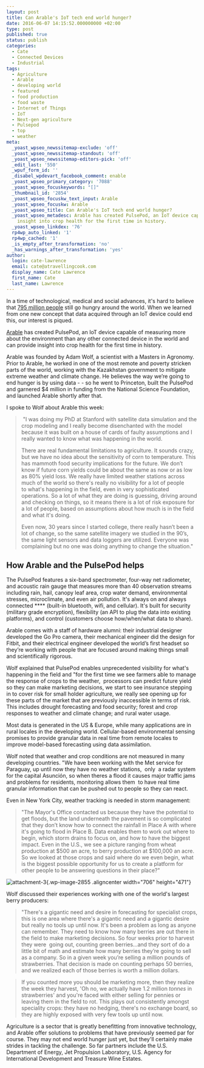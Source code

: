 ```yaml
---
layout: post
title: Can Arable's IoT tech end world hunger?
date: 2016-06-07 14:15:52.000000000 +02:00
type: post
published: true
status: publish
categories:
  - Cate
  - Connected Devices
  - Industrial
tags:
  - Agriculture
  - Arable
  - developing world
  - featured
  - food production
  - food waste
  - Internet of Things
  - IoT
  - Next-gen agriculture
  - Pulsepod
  - top
  - weather
meta:
  _yoast_wpseo_newssitemap-exclude: 'off'
  _yoast_wpseo_newssitemap-standout: 'off'
  _yoast_wpseo_newssitemap-editors-pick: 'off'
  _edit_last: '550'
  _wpuf_form_id: ''
  _disabel_wpdevart_facebook_comment: enable
  _yoast_wpseo_primary_category: '7088'
  _yoast_wpseo_focuskeywords: "[]"
  _thumbnail_id: '2854'
  _yoast_wpseo_focuskw_text_input: Arable
  _yoast_wpseo_focuskw: Arable
  _yoast_wpseo_title: Can Arable's IoT tech end world hunger?
  _yoast_wpseo_metadesc: Arable has created PulsePod, an IoT device capable of providing
    insight into crop health for the first time in history.
  _yoast_wpseo_linkdex: '76'
  rp4wp_auto_linked: '1'
  rp4wp_cached: '1'
  _is_empty_after_transformation: 'no'
  _has_warnings_after_transformation: 'yes'
author:
  login: cate-lawrence
  email: cate@atravellingcook.com
  display_name: Cate Lawrence
  first_name: Cate
  last_name: Lawrence
---
```

In a time of technological, medical and social advances, it's hard to
believe that [795 million
people](https://links10.mixmaxusercontent.com/XafWjr8ju5wrdG5KS/l/0yMMDit5QVz5CZFlf?messageId=4wstgyhabwbdfS9F1&rn=&re=gIt92YuwWah12ZAVGdhNmLz1mI) still
go hungry around the world. When we learned from one new concept that
data acquired through an IoT device could end this, our interest is
piqued.

[Arable](http://arable.com/) has created PulsePod, an IoT device capable
of measuring more about the environment than any other connected device
in the world and can provide insight into crop health for the first time
in history.

Arable was founded by Adam Wolf, a scientist with a Masters in Agronomy.
Prior to Arable, he worked in one of the most remote and poverty
stricken parts of the world, working with the Kazakhstan government to
mitigate extreme weather and climate change. He believes the way we’re
going to end hunger is by using data - - so he went to Princeton, built
the PulsePod and garnered \$4 million in funding from the National
Science Foundation, and launched Arable shortly after that.

I spoke to Wolf about Arable this week:

<div>

</div>

> <div>
>
>  "I was doing my PhD at Stanford with satellite data simulation and
> the crop modeling and I really become disenchanted with the model
> because it was built on a house of cards of faulty assumptions and I
> really wanted to know what was happening in the world.
>
> </div>
>
> <div>
>
> </div>
>
> <div>
>
> There are real fundamental limitations to agriculture. It sounds
> crazy, but we have no idea about the sensitivity of corn to
> temperature. This has mammoth food security implications for the
> future. We don’t know if future corn yields could be about the same as
> now or as low as 80% yield loss. We really have limited weather
> stations across much of the world so there's really no visibility for
> a lot of people to what's happening in the field, even in very
> sophisticated operations. So a lot of what they are doing is guessing,
> driving around and checking on things, so it means there is a lot of
> risk exposure for a lot of people, based on assumptions about how much
> is in the field and what it's doing.
>
> </div>
>
> <div>
>
> </div>
>
> <div>
>
> Even now, 30 years since I started college, there really hasn’t been a
> lot of change, so the same satellite imagery we studied in the 90’s,
> the same light sensors and data loggers are utilized. Everyone was
> complaining but no one was doing anything to change the situation."
>
> </div>

How Arable and the PulsePod helps
---------------------------------

The PulsePod features a six-band spectrometer, four-way net radiometer,
and acoustic rain gauge that measures more than 40 observation streams
including rain, hail, canopy leaf area, crop water demand, environmental
stresses, microclimate, and even air pollution. It's always on and
always connected **** (built-in bluetooth, wifi, and cellular). It's
built for security (military grade encryption), flexibility (an API to
plug the data into existing platforms), and control (customers choose
how/when/what data to share).

Arable comes with a staff of hardware alumni: their industrial designer
developed the Go Pro camera, their mechanical engineer did the design
for Fitbit, and their electrical engineer developed the world’s first
headset so they’re working with people that are focused around making
things small and scientifically rigorous.

Wolf explained that PulsePod enables unprecedented visibility for what's
happening in the field and "for the first time we see farmers able to
manage the response of crops to the weather,  processors can predict
future yield so they can make marketing decisions, we start to see
insurance stepping in to cover risk for small holder agriculture, we
really see opening up for these parts of the market that are previously
inaccessible in terms of risk. This includes drought forecasting and
food security; forest and crop responses to weather and climate change;
and rural water usage.

Most data is generated in the US & Europe, while many applications are
in rural locales in the developing world. Cellular-based environmental
sensing promises to provide granular data in real time from remote
locales to improve model-based forecasting using data assimilation.

Wolf noted that weather and crop conditions are not measured in many
developing countries. "We have been working with the Met service for
Paraguay, up until now they have no weather stations,  only  a radar
system for the capital Asunción, so when theres a flood it causes major
traffic jams and problems for residents, monitoring allows them  to have
real time granular information that can be pushed out to people so they
can react.

Even in New York City, weather tracking is needed in storm management:

> "The Mayor's Office contacted us because they have the potential to
> get floods, but the land underneath the pavement is so complicated
> that they don’t know how to connect the rainfall in Place A with where
> it's going to flood in Place B. Data enables them to work out where to
> begin, which storm drains to focus on, and how to have the biggest
> impact. Even in the U.S., we see a picture ranging from wheat
> production at \$500 an acre, to berry production at \$100,000 an acre.
> So we looked at those crops and said where do we even begin, what is
> the biggest possible opportunity for us to create a platform for other
> people to be answering questions in their place?"

<div>

</div>

<div>

![attachment-3](rw-import/attachment-3-1024x683.jpeg){.wp-image-2855
.aligncenter width="706" height="471"}

</div>

<div>

</div>

Wolf discussed their experiences working with one of the world's largest
berry producers:

> "There's a gigantic need and desire in forecasting for specialist
> crops, this is one area where there's a gigantic need and a gigantic
> desire but really no tools up until now. It's been a problem as long
> as anyone can remember. They need to know how many berries are out
> there in the field to make marketing decisions. So four weeks prior to
> harvest they were  going out, counting green berries…and they sort of
> do a little bit of math and estimate how many berries they’re going to
> sell as a company. So in a given week you’re selling a million pounds
> of strawberries. That decision is made on counting perhaps 50 berries,
> and we realized each of those berries is worth a million dollars.

> If you counted more you should be marketing more, then they realize
> the week they harvest, 'Oh no, we actually have 1.2 million *tonnes*
> in strawberries' and you're faced with either selling for pennies or
> leaving them in the field to rot. This plays out consistently amongst
> speciality crops: they have no hedging, there's no exchange board, so
> they are highly exposed with very few tools up until now.

Agriculture is a sector that is greatly benefitting from innovative
technology, and Arable offer solutions to problems that have previously
seemed par for course. They may not end world hunger just yet, but
they'll certainly make strides in tackling the challenge. So far
partners include the U.S. Department of Energy, Jet Propulsion
Laboratory, U.S. Agency for International Development and Treasure Wine
Estates.
